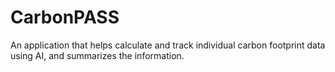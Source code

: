 # CarbonPASS
An application that helps calculate and track individual carbon footprint data using AI, and summarizes the information.
